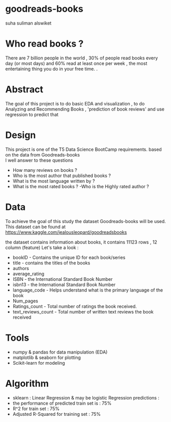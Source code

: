 # goodreads-books
suha suliman alswiket

# Who read books ?
There are 7 billion people in the world , 30% of people read books every day (or most days) and 60% read at least once per week , the most entertaining thing you do in your free time.
 .

# Abstract
The goal of this project is to do basic EDA and visualization , to do Analyzing and Recommending Books ,  'prediction of book reviews' and use regression to predict that

# Design
This project is one of the T5 Data Science BootCamp requirements. based on the data from Goodreads-books  
I well answer to these questions 

- How many reviews on books ?
- Who is the most author that published books ?
- What is the most language written by ?
- What is the most rated books ?
-Who is the Highly rated author ? 

# Data
To achieve the goal of this study the dataset Goodreads-books will be used. This dataset can be found at https://www.kaggle.com/jealousleopard/goodreadsbooks 
 
the dataset contains information about books, it contains 11123 rows , 12 column (feature)
 Let's take a look :

- bookID - Contains the unique ID for each book/series
- title - contains the titles of the books
- authors 
- average_rating 
- ISBN -  the International Standard Book Number
- isbn13 - the International Standard Book Number
- language_code - Helps understand what is the primary language of the book
- Num_pages 
- Ratings_count - Total number of ratings the book received.
- text_reviews_count - Total number of written text reviews the book received

# Tools
- numpy & pandas for data manipulation (EDA)
- matplotlib & seaborn for plotting
- Scikit-learn for modeling 

# Algorithm
- sklearn :  Linear Regression & may be logistic Regression 
predictions :
- the performance of predicted train set is : 75%
- R^2 for train set : 75%
- Adjusted R-Squared for training set : 75%


